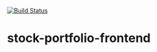  [![Build Status](https://travis-ci.com/Rswaby/stock-portfolio.svg?token=DUp1tiLUFxdgzfEzYq3k&branch=master)](https://travis-ci.com/Rswaby/stock-portfolio)

# stock-portfolio-frontend

